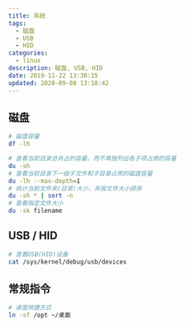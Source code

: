 ```yaml
---
title: 系统
tags: 
  - 磁盘
  - USB
  - HID
categories: 
  - linux
description: 磁盘, USB, HID
date: 2019-11-22 13:30:15
updated: 2020-09-08 13:18:42
---
```


## 磁盘

```sh
# 磁盘容量
df -lh

# 查看当前目录总共占的容量。而不单独列出各子项占用的容量
du -sh
# 查看当前目录下一级子文件和子目录占用的磁盘容量
du -lh --max-depth=1
# 统计当前文件夹(目录)大小，并按文件大小排序
du -sh * | sort -n
# 查看指定文件大小
du -sk filename
```

## USB / HID

```sh
# 查看USB(HID)设备
cat /sys/kernel/debug/usb/devices
```

## 常规指令

```sh
# 桌面快捷方式
ln -sf /opt ~/桌面
```
